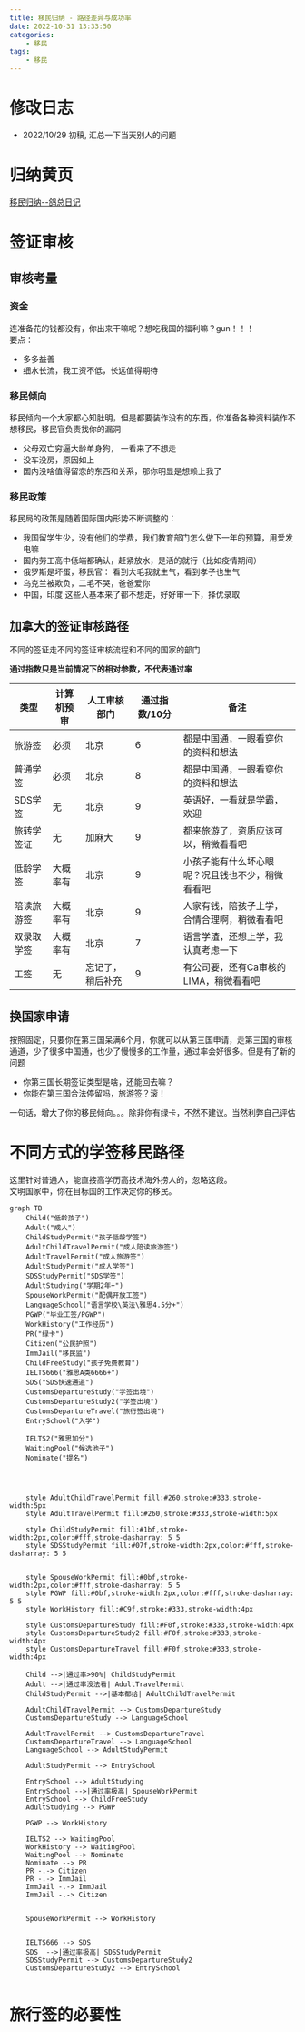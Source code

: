 ```yaml
---
title: 移民归纳 - 路径差异与成功率
date: 2022-10-31 13:33:50
categories:
    - 移民
tags:
    - 移民
---
```

<!-- toc -->

# 修改日志
* 2022/10/29 初稿, 汇总一下当天别人的问题

# 归纳黄页
[移民归纳--鸽总日记](/2022/10/28/imm-geziwang-roadmap/)


# 签证审核

## 审核考量


### 资金
连准备花的钱都没有，你出来干嘛呢？想吃我国的福利嘛？gun！！！  
要点：
- 多多益善
- 细水长流，我工资不低，长远值得期待

### 移民倾向
移民倾向一个大家都心知肚明，但是都要装作没有的东西，你准备各种资料装作不想移民，移民官负责找你的漏洞
- 父母双亡穷逼大龄单身狗， 一看来了不想走
- 没车没房，原因如上
- 国内没啥值得留恋的东西和关系，那你明显是想赖上我了

### 移民政策
移民局的政策是随着国际国内形势不断调整的：

- 我国留学生少，没有他们的学费，我们教育部门怎么做下一年的预算，用爱发电嘛
- 国内劳工高中低端都确认，赶紧放水，是活的就行（比如疫情期间）
- 俄罗斯是坏蛋，移民官： 看到大毛我就生气，看到孝子也生气
- 乌克兰被欺负，二毛不哭，爸爸爱你
- 中国，印度 这些人基本来了都不想走，好好审一下，择优录取


## 加拿大的签证审核路径

不同的签证走不同的签证审核流程和不同的国家的部门

**通过指数只是当前情况下的相对参数，不代表通过率**

| 类型 | 计算机预审 | 人工审核部门 | 通过指数/10分 | 备注 |
| --- | --- | --- | --- | ---|
| 旅游签 | 必须 | 北京 | 6 |都是中国通，一眼看穿你的资料和想法 |
| 普通学签 | 必须 | 北京 | 8 |都是中国通，一眼看穿你的资料和想法 |
| SDS学签 | 无 | 北京 | 9 | 英语好，一看就是学霸，欢迎 |
| 旅转学签证 | 无 | 加麻大 | 9 | 都来旅游了，资质应该可以，稍微看看吧 |
| 低龄学签 | 大概率有 | 北京 | 9 |小孩子能有什么坏心眼呢？况且钱也不少，稍微看看吧 |
| 陪读旅游签 | 大概率有 | 北京 | 9 |人家有钱，陪孩子上学，合情合理啊，稍微看看吧 |
| 双录取学签 | 大概率有 | 北京 | 7 |语言学渣，还想上学，我认真考虑一下 |
| 工签 | 无 | 忘记了，稍后补充 | 9 |有公司要，还有Ca审核的LIMA，稍微看看吧 |


## 换国家申请
按照固定，只要你在第三国呆满6个月，你就可以从第三国申请，走第三国的审核通道，少了很多中国通，也少了慢慢多的工作量，通过率会好很多。但是有了新的问题

- 你第三国长期签证类型是啥，还能回去嘛？
- 你能在第三国合法停留吗，旅游签？滚！


一句话，增大了你的移民倾向。。。除非你有绿卡，不然不建议。当然利弊自己评估



# 不同方式的学签移民路径
这里针对普通人，能直接高学历高技术海外捞人的，忽略这段。  
文明国家中，你在目标国的工作决定你的移民。
```mermaid
graph TB
    Child("低龄孩子")
    Adult("成人")
    ChildStudyPermit("孩子低龄学签")
    AdultChildTravelPermit("成人陪读旅游签")
    AdultTravelPermit("成人旅游签")
    AdultStudyPermit("成人学签")
    SDSStudyPermit("SDS学签")
    AdultStudying("学期2年+")
    SpouseWorkPermit("配偶开放工签")
    LanguageSchool("语言学校\英法\雅思4.5分+")
    PGWP("毕业工签/PGWP")
    WorkHistory("工作经历")
    PR("绿卡")
    Citizen("公民护照")
    ImmJail("移民监")
    ChildFreeStudy("孩子免费教育")
    IELTS666("雅思A类6666+")
    SDS("SDS快速通道")
    CustomsDepartureStudy("学签出境")
    CustomsDepartureStudy2("学签出境")
    CustomsDepartureTravel("旅行签出境")
    EntrySchool("入学")

    IELTS2("雅思加分")
    WaitingPool("候选池子")
    Nominate("提名")




    style AdultChildTravelPermit fill:#260,stroke:#333,stroke-width:5px
    style AdultTravelPermit fill:#260,stroke:#333,stroke-width:5px

    style ChildStudyPermit fill:#1bf,stroke-width:2px,color:#fff,stroke-dasharray: 5 5
    style SDSStudyPermit fill:#07f,stroke-width:2px,color:#fff,stroke-dasharray: 5 5


    style SpouseWorkPermit fill:#0bf,stroke-width:2px,color:#fff,stroke-dasharray: 5 5
    style PGWP fill:#0bf,stroke-width:2px,color:#fff,stroke-dasharray: 5 5
    style WorkHistory fill:#C9f,stroke:#333,stroke-width:4px

    style CustomsDepartureStudy fill:#F0f,stroke:#333,stroke-width:4px
    style CustomsDepartureStudy2 fill:#F0f,stroke:#333,stroke-width:4px
    style CustomsDepartureTravel fill:#F0f,stroke:#333,stroke-width:4px

    Child -->|通过率>90%| ChildStudyPermit 
    Adult -->|通过率没法看| AdultTravelPermit 
    ChildStudyPermit -->|基本都给| AdultChildTravelPermit
     
    AdultChildTravelPermit --> CustomsDepartureStudy
    CustomsDepartureStudy --> LanguageSchool

    AdultTravelPermit --> CustomsDepartureTravel
    CustomsDepartureTravel --> LanguageSchool
    LanguageSchool --> AdultStudyPermit

    AdultStudyPermit --> EntrySchool

    EntrySchool --> AdultStudying
    EntrySchool -->|通过率极高| SpouseWorkPermit
    EntrySchool --> ChildFreeStudy
    AdultStudying --> PGWP
    
    PGWP --> WorkHistory

    IELTS2 --> WaitingPool 
    WorkHistory --> WaitingPool
    WaitingPool --> Nominate
    Nominate --> PR
    PR -.-> Citizen
    PR -.-> ImmJail
    ImmJail -.-> ImmJail
    ImmJail -.-> Citizen

    
    SpouseWorkPermit --> WorkHistory
    

    IELTS666 --> SDS
    SDS  -->|通过率极高| SDSStudyPermit
    SDSStudyPermit --> CustomsDepartureStudy2
    CustomsDepartureStudy2 --> EntrySchool


```
# 旅行签的必要性

